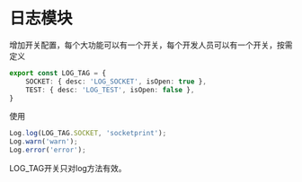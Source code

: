 # 日志模块

增加开关配置，每个大功能可以有一个开关，每个开发人员可以有一个开关，按需定义

```typescript
export const LOG_TAG = {
    SOCKET: { desc: 'LOG_SOCKET', isOpen: true },
    TEST: { desc: 'LOG_TEST', isOpen: false },
}
```

使用

```typescript
Log.log(LOG_TAG.SOCKET, 'socketprint');
Log.warn('warn');
Log.error('error');
```

LOG_TAG开关只对log方法有效。